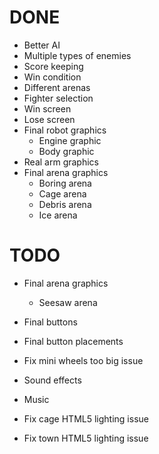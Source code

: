 # DONE
* Better AI
* Multiple types of enemies
* Score keeping
* Win condition
* Different arenas
* Fighter selection
* Win screen
* Lose screen
* Final robot graphics
  * Engine graphic
  * Body graphic
* Real arm graphics
* Final arena graphics
  * Boring arena
  * Cage arena
  * Debris arena
  * Ice arena

# TODO
* Final arena graphics
  * Seesaw arena
* Final buttons
* Final button placements
* Fix mini wheels too big issue

* Sound effects
* Music
* Fix cage HTML5 lighting issue
* Fix town HTML5 lighting issue
